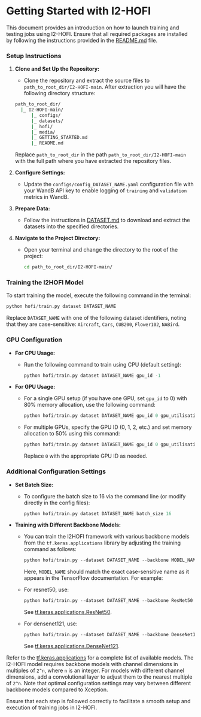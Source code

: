 # Getting Started with I2-HOFI

This document provides an introduction on how to launch training and testing jobs using I2-HOFI. Ensure that all required packages are installed by following the instructions provided in the [README.md](README.md) file.

### Setup Instructions

1. **Clone and Set Up the Repository:**
   - Clone the repository and extract the source files to `path_to_root_dir/I2-HOFI-main`. After extraction you will have the following directory structure:
   ```bash
   path_to_root_dir/
     |_ I2-HOFI-main/
         |_ configs/
         |_ datasets/
         |_ hofi/
         |_ media/
         |_ GETTING_STARTED.md
         |_ README.md
   ```
   Replace `path_to_root_dir` in the path `path_to_root_dir/I2-HOFI-main` with the full path where you have extracted the repository files.
2. **Configure Settings:**
   - Update the `configs/config_DATASET_NAME.yaml` configuration file with your WandB API key to enable logging of `training` and `validation` metrics in WandB.

3. **Prepare Data:**
   - Follow the instructions in [DATASET.md](datasets/DATASET.md) to download and extract the datasets into the specified directories.

4. **Navigate to the Project Directory:**
   - Open your terminal and change the directory to the root of the project:
     ```bash
     cd path_to_root_dir/I2-HOFI-main/
     ```

### Training the I2HOFI Model

To start training the model, execute the following command in the terminal:

```python
python hofi/train.py dataset DATASET_NAME
```
Replace `DATASET_NAME` with one of the following dataset identifiers, noting that they are case-sensitive: `Aircraft`, `Cars`, `CUB200`, `Flower102`, `NABird`.

### GPU Configuration

- **For CPU Usage:**
  - Run the following command to train using CPU (default setting):
    ```python
    python hofi/train.py dataset DATASET_NAME gpu_id -1
    ```

- **For GPU Usage:**
  - For a single GPU setup (if you have one GPU, set `gpu_id` to 0) with 80% memory allocation, use the following command:
    ```python
    python hofi/train.py dataset DATASET_NAME gpu_id 0 gpu_utilisation 0.8
    ```
  - For multiple GPUs, specify the GPU ID (0, 1, 2, etc.) and set memory allocation to 50% using this command:
    ```python
    python hofi/train.py dataset DATASET_NAME gpu_id 0 gpu_utilisation 0.5
    ```
    Replace `0` with the appropriate GPU ID as needed.

### Additional Configuration Settings

- **Set Batch Size:**
  - To configure the batch size to 16 via the command line (or modify directly in the config files):
    ```python
    python hofi/train.py dataset DATASET_NAME batch_size 16
    ```
    
- **Training with Different Backbone Models:**
  - You can train the I2HOFI framework with various backbone models from the `tf.keras.applications` library by adjusting the training command as follows:
    ```python
    python hofi/train.py --dataset DATASET_NAME --backbone MODEL_NAME
    ```
    Here, `MODEL_NAME` should match the exact case-sensitive name as it appears in the TensorFlow documentation. For example:
   - For resnet50, use:
     ```python
     python hofi/train.py --dataset DATASET_NAME --backbone ResNet50
     ```
     See [tf.keras.applications.ResNet50](https://www.tensorflow.org/api_docs/python/tf/keras/applications/ResNet50).

   - For densenet121, use:
     ```python
     python hofi/train.py --dataset DATASET_NAME --backbone DenseNet121
     ```
     See [tf.keras.applications.DenseNet121](https://www.tensorflow.org/api_docs/python/tf/keras/applications/DenseNet121).

Refer to the [tf.keras.applications](https://www.tensorflow.org/api_docs/python/tf/keras/applications) for a complete list of available models. The I2-HOFI model requires backbone models with channel dimensions in multiples of `2^n`, where `n` is an integer. For models with different channel dimensions, add a convolutional layer to adjust them to the nearest multiple of `2^n`. Note that optimal configuration settings may vary between different backbone models compared to Xception.

Ensure that each step is followed correctly to facilitate a smooth setup and execution of training jobs in I2-HOFI.
